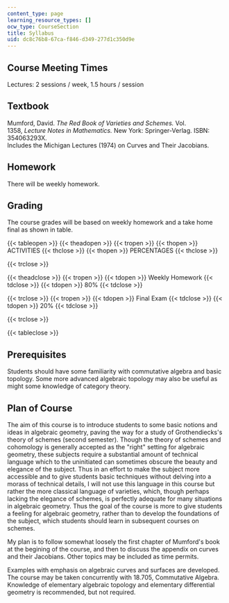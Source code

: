 ```yaml
---
content_type: page
learning_resource_types: []
ocw_type: CourseSection
title: Syllabus
uid: dc8c76b8-67ca-f846-d349-277d1c350d9e
---
```


Course Meeting Times
--------------------

Lectures: 2 sessions / week, 1.5 hours / session

Textbook
--------

Mumford, David. _The Red Book of Varieties and Schemes._ Vol. 1358, _Lecture Notes in Mathematics._ New York: Springer-Verlag. ISBN: 354063293X.  
Includes the Michigan Lectures (1974) on Curves and Their Jacobians.

Homework
--------

There will be weekly homework.

Grading
-------

The course grades will be based on weekly homework and a take home final as shown in table.

{{< tableopen >}}
{{< theadopen >}}
{{< tropen >}}
{{< thopen >}}
ACTIVITIES
{{< thclose >}}
{{< thopen >}}
PERCENTAGES
{{< thclose >}}

{{< trclose >}}

{{< theadclose >}}
{{< tropen >}}
{{< tdopen >}}
Weekly Homework
{{< tdclose >}}
{{< tdopen >}}
80%
{{< tdclose >}}

{{< trclose >}}
{{< tropen >}}
{{< tdopen >}}
Final Exam
{{< tdclose >}}
{{< tdopen >}}
20%
{{< tdclose >}}

{{< trclose >}}

{{< tableclose >}}

Prerequisites
-------------

Students should have some familiarity with commutative algebra and basic topology. Some more advanced algebraic topology may also be useful as might some knowledge of category theory.

Plan of Course
--------------

The aim of this course is to introduce students to some basic notions and ideas in algebraic geometry, paving the way for a study of Grothendiecks's theory of schemes (second semester). Though the theory of schemes and cohomology is generally accepted as the "right" setting for algebraic geometry, these subjects require a substantial amount of technical language which to the uninitiated can sometimes obscure the beauty and elegance of the subject. Thus in an effort to make the subject more accessible and to give students basic techniques without delving into a morass of technical details, I will not use this language in this course but rather the more classical language of varieties, which, though perhaps lacking the elegance of schemes, is perfectly adequate for many situations in algebraic geometry. Thus the goal of the course is more to give students a feeling for algebraic geometry, rather than to develop the foundations of the subject, which students should learn in subsequent courses on schemes.

My plan is to follow somewhat loosely the first chapter of Mumford's book at the begining of the course, and then to discuss the appendix on curves and their Jacobians. Other topics may be included as time permits.

Examples with emphasis on algebraic curves and surfaces are developed. The course may be taken concurrently with 18.705, Commutative Algebra. Knowledge of elementary algebraic topology and elementary differential geometry is recommended, but not required.